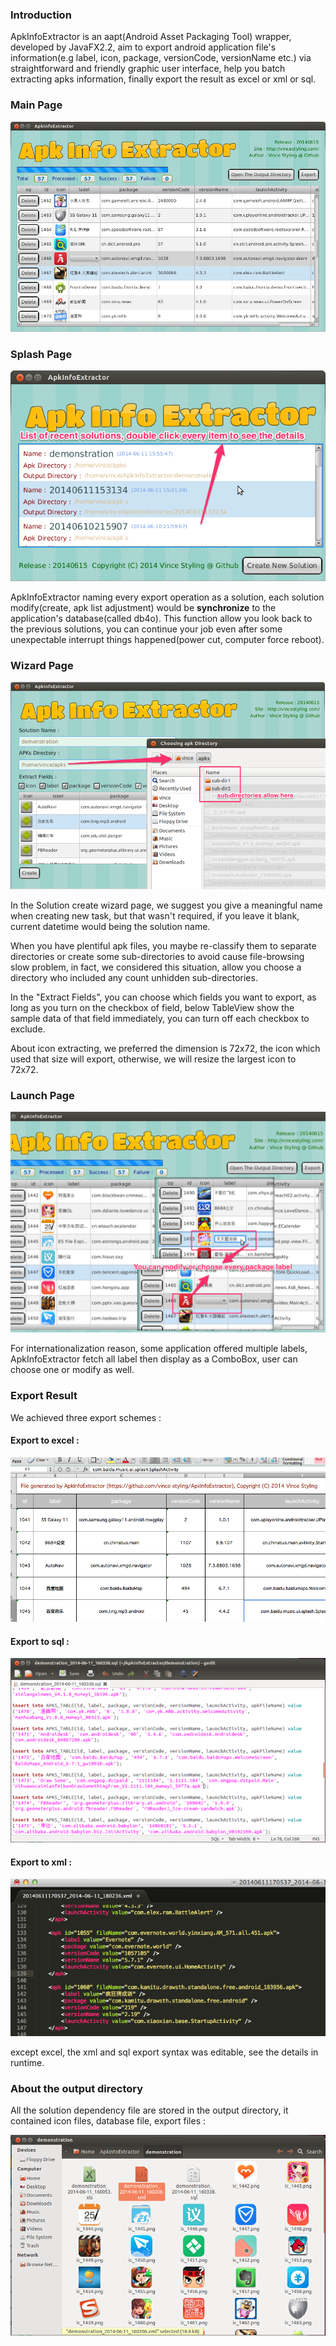 
### Introduction

ApkInfoExtractor is an aapt(Android Asset Packaging Tool) wrapper, developed by JavaFX2.2,
aim to export android application file's information(e.g label, icon, package, versionCode, versionName etc.)
via straightforward and friendly graphic user interface, help you batch extracting apks information,
finally export the result as excel or xml or sql.

### Main Page

![](images/main_window.png)


### Splash Page

![](images/splash_page.png)

ApkInfoExtractor naming every export operation as a solution, each solution modify(create, apk list adjustment) would be **synchronize** to the application's database(called db4o).
This function allow you look back to the previous solutions, you can continue your job even after some unexpectable interrupt things happened(power cut, computer force reboot).


### Wizard Page

![](images/wizard_page.png)

In the Solution create wizard page, we suggest you give a meaningful name when creating new task, but that wasn't required,
if you leave it blank, current datetime would being the solution name.

When you have plentiful apk files, you maybe re-classify them to separate directories or create some sub-directories to avoid
cause file-browsing slow problem, in fact, we considered this situation, allow you choose a directory who included any count unhidden sub-directories.

In the "Extract Fields", you can choose which fields you want to export, as long as you turn on the checkbox of field,
below TableView show the sample data of that field immediately, you can turn off each checkbox to exclude.

About icon extracting, we preferred the dimension is 72x72, the icon which used that size will export, otherwise, we will resize the largest icon to 72x72.


### Launch Page

![](images/launch_page.png)

For internationalization reason, some application offered multiple labels, ApkInfoExtractor fetch all label then display as a ComboBox,
user can choose one or modify as well.


### Export Result

We achieved three export schemes :

#### Export to excel :

![](images/export_to_excel_sample.png)

#### Export to sql :

![](images/export_to_sql_sample.png)

#### Export to xml :

![](images/export_to_xml_sample.png)

except excel, the xml and sql export syntax was editable, see the details in runtime.


### About the output directory

All the solution dependency file are stored in the output directory, it contained icon files, database file, export files :

![](images/export_output_directory.png)
